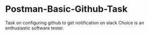 # Postman-Basic-Github-Task
Task on configuring github to get notification on slack
Choice is an enthusiastic software tester. 
